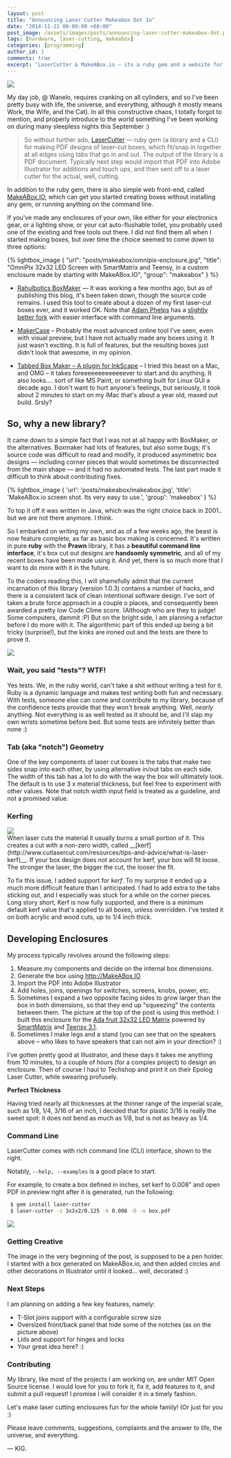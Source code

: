 ```yaml
---
layout: post
title: "Announcing Laser Cutter Makeabox Dot Io"
date: "2014-11-21 00:00:00 +08:00"
post_image: /assets/images/posts/announcing-laser-cutter-makeabox-dot.png
tags: [hardware, laser-cutting, makeabox]
categories: [programming]
author_id: 1
comments: true
excerpt: "LaserCutter & MakeABox.io — its a ruby gem and a website for making PDF designs of laser-cut boxes, which fit/snap in together at all edges using tabs that go in and out.  The output of the library is a PDF document. Typically next step would import that PDF into Adobe Illustrator for additions and touch ups, and then sent off to a laser cutter for the actual, well, cutting."
---
```


<div class="small-right">
<a href="/assets/images/posts/makeabox/pen-holder.jpg" data-lightbox="makeabox" data-title="Pen-Holder box made by starting with a box design from makeabox.io">
	<img src="/assets/images/posts/makeabox/pen-holder.jpg"/>
</a>
</div>

My day job, @ Wanelo, requires cranking on all cylinders, and so I've been pretty busy with life, the universe, and everything, although it mostly means Work, the Wife, and the Cat). In all this constructive chaos, I totally forgot to mention, and properly introduce to the world something I've been working on during many sleepless nights this September :)

> So without further ado, [LaserCutter](https://github.com/kigster/laser-cutter) –– ruby gem (a library and a CLI) for making PDF designs of laser-cut boxes, which fit/snap in together at all edges using tabs that go in and out.  The output of the library is a PDF document. Typically next step would import that PDF into Adobe Illustrator for additions and touch ups, and then sent off to a laser cutter for the actual, well, cutting.

In addition to the ruby gem, there is also simple web front-end, called  [MakeABox.IO](http://makeabox.io/), which can get you started creating boxes without installing any gem, or running anything on the command line.

If you've made any enclosures of your own, like either for your electronics gear, or a lighting show, or your cat auto-flushable toilet, you probably used one of the existing and free tools out there. I did not find them all when I started making boxes, but over time the choice seemed to come down to three options:

{% lightbox_image {
  "url": "posts/makeabox/omnipix-enclosure.jpg",
  "title": "OmniPix 32x32 LED Screen with SmartMatrix and Teensy, in a custom enclosure made by starting with MakeABox.IO", 
  "group": "makeabox" } %}   

* [Rahulbotics BoxMaker](https://github.com/rahulbot/boxmaker) –– It was working a few months ago, but as of publishing this blog, it's been taken down, though the source code remains.  I used this tool to create about a dozen of my first laser-cut boxes ever, and it worked OK.  Note that [Adam Phelps](https://github.com/aphelps) has a [slightly better fork](https://github.com/aphelps/boxmaker) with easier interface with command line arguments.

* [MakerCase](http://www.makercase.com/) – Probably the most advanced online tool I've seen, even with visual preview, but I have not actually made any boxes using it.  It just wasn't exciting. It is full of features, but the resulting boxes just didn't look that awesome, in my opinion.

* [Tabbed Box Maker – A plugin for InkScape](http://www.keppel.demon.co.uk/111000/111000.html) – I tried this beast on a Mac, and OMG – it takes foreeeeeeeeeeeeever to start and do anything.  It also looks.... sort of like MS Paint, or something built for Linux GUI a decade ago. I don't want to hurt anyone's feelings, but seriously, it took about 2 minutes to start on my iMac that's about a year old, maxed out build.  Srsly?

##  So, why a new library?

It came down to a simple fact that I was not at all happy with BoxMaker, or the alternatives.  Boxmaker had lots of features, but also some bugs; it's source code was difficult to read and modify, it produced asymmetric box designs –– including corner pieces that would sometimes be disconnected from the main shape –– and it had no automated tests. The last part made it difficult to think about contributing fixes.

{% lightbox_image {
  'url': 'posts/makeabox/makeabox.jpg',
  'title': 'MakeABox.io screen shot. Its very easy to use.', 
  'group': 'makeabox' } %}   

To top it off it was written in Java, which was the right choice back in 2001.. but we are not there anymore. I think.

So I embarked on writing my own, and as of a few weeks ago, the beast is now feature complete, as far as basic box making is concerned.  It's written in pure __ruby__ with the __Prawn__ library, it has a __beautiful command line interface__, it's box cut out designs are __handsomly symmetric__, and all  of my recent boxes have been made using it. And yet, there is so much more that I want to do more with it in the future.

To the coders reading this, I will shamefully admit that the current incarnation of this library (version 1.0.3) contains a number of hacks, and there is a consistent lack of clean intentional software design. I've sort of taken a brute force approach in a couple o places, and consequently been awarded a pretty low Code Clime score.  (Although who are they to judge! Some computers, dammit :P)  But on the bright side, I am planning a refactor before I do more with it.  The algorithmic part of this ended up being a bit tricky (surprise!), but the kinks are ironed out and the tests are there to prove it.

<div class="small-right">
<a href="/assets/images/posts/makeabox/makeabox-pdf.jpg" data-lightbox="makeabox" data-title="An example of PDF layout for one of the box designs at MakeABox.io">
	<img src="/assets/images/posts/makeabox/makeabox-pdf.jpg"/>
</a>
</div>

### Wait, you said "tests"? WTF!

Yes tests.  We, in the ruby world, can't take a shit without writing a test for it. Ruby is a dynamic language and makes test writing both fun and necessary. With tests, someone else can come and contribute to my library, because of the confidence tests provide that they won't break anything.  Well, *nearly* anything.  Not everything is as well tested as it should be, and I'll slap my own wrists sometime before bed. But some tests are infinitely better than none :)

### Tab (aka "notch") Geometry

One of the key components of laser cut boxes is the tabs that make two sides snap into each other, by using alternative in/out tabs on each side. The width of this tab has a lot to do with the way the box will ultimately look.  The default is to use 3 x material thickness, but feel free to experiment with other values. Note that notch width input field is treated as a guideline, and not a promised value.

### Kerfing

<div class="small-right">
<a href="/assets/images/posts/makeabox/box-speakers.jpg" data-lightbox="makeabox" data-title="Speaker boxes made with MakeABox.io">
	<img src="/assets/images/posts/makeabox/box-speakers.jpg"/>
</a>
</div>
When laser cuts the material it usually burns a small portion of it.  This creates a cut with a non-zero width, called __[kerf](http://www.cutlasercut.com/resources/tips-and-advice/what-is-laser-kerf)__. If your box design does not account for kerf, your box will fit loose.  The stronger the laser, the bigger the cut, the looser the fit.

To fix this issue, I added support for *kerf*. To my surprise it ended up a much more difficult feature than I anticipated. I had to add extra to the tabs sticking out, and I especially was stuck for a while on the corner pieces.  Long story short, Kerf is now fully supported, and there is a minimum default kerf value that's applied to all boxes, unless overridden. I've tested it on both acrylic and wood cuts, up to 1/4 inch thick.

## Developing Enclosures

My process typically revolves around the following steps:

1. Measure my components and decide on the internal box dimensions.
2. Generate the box using http://MakeABox.IO
3. Import the PDF into Adobe Illustrator
4. Add holes, joins, openings for switches, screens, knobs, power, etc.
5. Sometimes I expand a two opposite facing sides to grow larger than the box in both dimensions, so that they end up "squeezing" the contents between them. The picture at the top of the post is using this method: I built this enclosure for the [Ada fruit 32x32 LED Matrix](https://www.adafruit.com/products/2026) powered by [SmartMatrix](http://docs.pixelmatix.com/SmartMatrix/) and [Teensy 3.1](https://www.pjrc.com/teensy/teensy31.html).
6. Sometimes I make legs and a stand (you can see that on the speakers above – who likes to have speakers that can not aim in your direction? :)

I've gotten pretty good at Illustrator, and these days it takes me anything from 10 minutes, to a couple of hours (for a complex project) to design an enclosure. Then of course I haul to Techshop and print it on their Epolog Laser Cutter, while swearing profusely.

__Perfect Thickness__

Having tried nearly all thicknesses at the thinner range of the imperial scale, such as 1/8, 1/4, 3/16 of an inch, I decided that for plastic 3/16 is really the sweet spot: it does not bend as much as 1/8, but is not as heavy as 1/4.

### Command Line

LaserCutter comes with rich command line (CLI) interface, shown to the right.

Notably, ```--help, --examples``` is a good place to start.

For example, to create a box defined in inches, set kerf to 0.008" and open PDF in preview right after it is generated, run the following:

```bash
 $ gem install laser-cutter
 $ laser-cutter -z 3x2x2/0.125 -k 0.008 -O -o box.pdf
```

<div class="small-right">
<a href="/assets/images/posts/makeabox/laser-cutter.jpg" data-lightbox="makeabox" data-title="laser-cutter accessed via the rich CLI interface">
	<img src="/assets/images/posts/makeabox/laser-cutter.jpg"/>
</a>
</div>

### Getting Creative

The image in the very beginning of the post, is supposed to be a pen holder. I started with a box generated on MakeABox.io, and then added circles and other decorations in Illustrator until it looked... well, decorated :)

### Next Steps

I am planning on adding a few key features, namely:

* T-Slot joins support with a configurable screw size
* Oversized front/back panel that hide some of the notches (as on the picture above)
* Lids and support for hinges and locks
* Your great idea here? :)

### Contributing

My library, like most of the projects I am working on, are under MIT Open Source license.  I would love for you to fork it, fix it, add features to it, and submit a pull request!  I promise I will consider it in a timely fashion.

Let's make laser cutting enclosures fun for the whole family! (Or just for you :)

Please leave comments, suggestions, complaints and the answer to life, the universe, and everything.

–– KIG.
